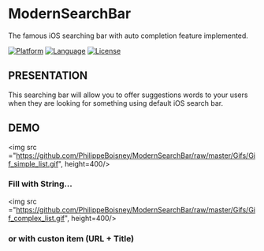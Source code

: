 # ModernSearchBar
The famous iOS searching bar with auto completion feature implemented.

[![Platform](http://img.shields.io/badge/platform-ios-blue.svg?style=flat
)](https://developer.apple.com/iphone/index.action)
[![Language](http://img.shields.io/badge/language-swift-brightgreen.svg?style=flat
)](https://developer.apple.com/swift)
[![License](http://img.shields.io/badge/license-MIT-lightgrey.svg?style=flat
)](http://mit-license.org)

## PRESENTATION
This searching bar will allow you to offer suggestions words to your users when they are looking for something using default iOS search bar.


## DEMO
<p align="center">
 
 <img src ="https://github.com/PhilippeBoisney/ModernSearchBar/raw/master/Gifs/Gif_simple_list.gif", height=400/>
 <h3>Fill with String...</h3>
  
 <img src ="https://github.com/PhilippeBoisney/ModernSearchBar/raw/master/Gifs/Gif_complex_list.gif", height=400/>
 <h3>or with custon item (URL + Title)</h3>
</p>

